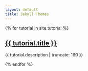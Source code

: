 ```yaml
---
layout: default
title: Jekyll Themes
---
```


{% for tutorial in site.tutorial %}


<a href="{{ tutorial.url | prepend: site.baseurl }}">
        <h2>{{ tutorial.title }}</h2>
</a>

<p class="post-excerpt">{{ tutorial.description | truncate: 160 }}</p>

{% endfor %}      